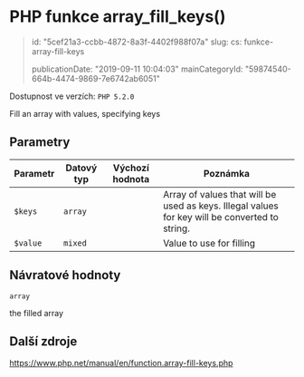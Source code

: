 PHP funkce array_fill_keys()
============================

> id: "5cef21a3-ccbb-4872-8a3f-4402f988f07a"
> slug:
> 	cs: funkce-array-fill-keys
>
> publicationDate: "2019-09-11 10:04:03"
> mainCategoryId: "59874540-664b-4474-9869-7e6742ab6051"

Dostupnost ve verzích: `PHP 5.2.0`

Fill an array with values, specifying keys


Parametry
--------------

| Parametr | Datový typ | Výchozí hodnota | Poznámka |
|-----|-----|-----|-----|
| `$keys` | `array` |  | Array of values that will be used as keys. Illegal values for key will be converted to string. |
| `$value` | `mixed` |  | Value to use for filling |


Návratové hodnoty
----------------

`array`

the filled array

Další zdroje
------------

https://www.php.net/manual/en/function.array-fill-keys.php

